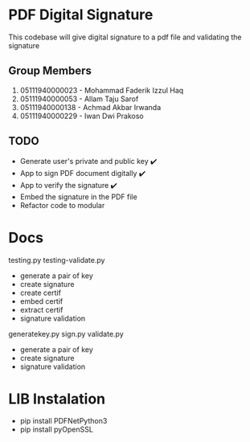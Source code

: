 # PDF Digital Signature

This codebase will give digital signature to a pdf file and validating the signature

## Group Members

1. 05111940000023 - Mohammad Faderik Izzul Haq
2. 05111940000053 - Allam Taju Sarof
3. 05111940000138 - Achmad Akbar Irwanda
4. 05111940000229 - Iwan Dwi Prakoso

## TODO

- Generate user's private and public key ✔️
- App to sign PDF document digitally ✔️
- App to verify the signature ✔️
- Embed the signature in the PDF file
- Refactor code to modular

# Docs

testing.py
testing-validate.py

- generate a pair of key
- create signature
- create certif
- embed certif
- extract certif
- signature validation

generatekey.py
sign.py
validate.py

- generate a pair of key
- create signature
- signature validation

# LIB Instalation

- pip install PDFNetPython3
- pip install pyOpenSSL
